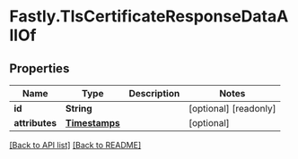 # Fastly.TlsCertificateResponseDataAllOf

## Properties

Name | Type | Description | Notes
------------ | ------------- | ------------- | -------------
**id** | **String** |  | [optional] [readonly] 
**attributes** | [**Timestamps**](Timestamps.md) |  | [optional] 


[[Back to API list]](../../README.md#endpoints) [[Back to README]](../../README.md)
